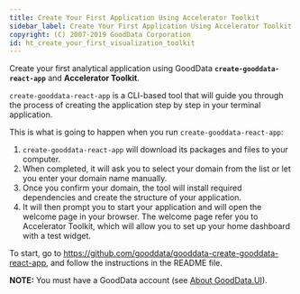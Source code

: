 ```yaml
---
title: Create Your First Application Using Accelerator Toolkit
sidebar_label: Create Your First Application Using Accelerator Toolkit
copyright: (C) 2007-2019 GoodData Corporation
id: ht_create_your_first_visualization_toolkit
---
```


Create your first analytical application using GoodData **`create-gooddata-react-app`** and **Accelerator Toolkit**.

`create-gooddata-react-app` is a CLI-based tool that will guide you through the process of creating the application step by step in your terminal application.

This is what is going to happen when you run `create-gooddata-react-app`:

1. `create-gooddata-react-app` will download its packages and files to your computer.
2. When completed, it will ask you to select your domain from the list or let you enter your domain name manually.
3. Once you confirm your domain, the tool will install required dependencies and create the structure of your application.
4. It will then prompt you to start your application and will open the welcome page in your browser. The welcome page refer you to Accelerator Toolkit, which will allow you to set up your home dashboard with a test widget.

To start, go to https://github.com/gooddata/gooddata-create-gooddata-react-app, and follow the instructions in the README file.

**NOTE:** You must have a GoodData account (see [About GoodData.UI](about_gooddataui.md#supported-technologies)).
